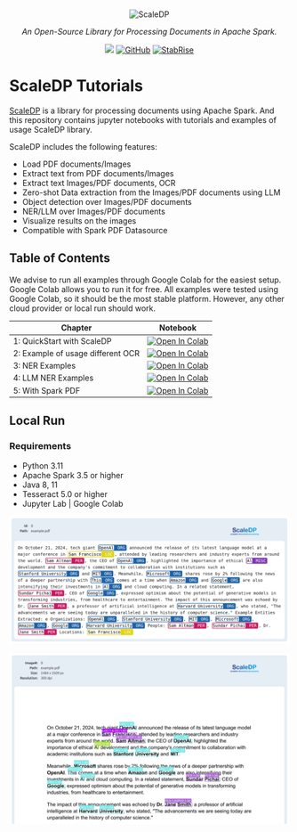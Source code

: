 <p align="center">
  <br/>
    <img alt="ScaleDP" src="https://stabrise.com/media/filer_public_thumbnails/filer_public/4a/7d/4a7d97c2-50d7-4b7a-9902-af2df9b574da/scaledplogo.png__1000x300_subsampling-2.webp" width="450" style="max-width: 100%;">
  <br/>
</p>

<p align="center">
    <i>An Open-Source Library for Processing Documents in Apache Spark.</i>
</p>

<p align="center">
    <a href="https://pypi.org/project/scaledp/" alt="Package on PyPI"><img src="https://img.shields.io/pypi/v/scaledp.svg" /></a>
    <a href="https://github.com/stabrise/spark-pdf/blob/main/LICENSE"><img alt="GitHub" src="https://img.shields.io/github/license/stabrise/spark-pdf.svg?color=blue"></a>
    <a href="https://stabrise.com"><img alt="StabRise" src="https://img.shields.io/badge/powered%20by-StabRise-orange.svg?style=flat&colorA=E1523D&colorB=007D8A"></a>
</p>


# ScaleDP Tutorials

[ScaleDP](https://github.com/StabRise/scaledp/) is a library for processing documents using Apache Spark.
And this repository contains jupyter notebooks with tutorials and examples of usage ScaleDP library.

ScaleDP includes the following features:

- Load PDF documents/Images
- Extract text from PDF documents/Images
- Extract text Images/PDF documents, OCR
- Zero-shot Data extraction from the Images/PDF documents using LLM
- Object detection over Images/PDF documents
- NER/LLM over Images/PDF documents 
- Visualize results on the images
- Compatible with Spark PDF Datasource

## Table of Contents

We advise to run all examples through Google Colab for the easiest setup. Google Colab allows you to run it for free. All examples were tested using Google Colab, so it should be the most stable platform. However, any other cloud provider or local run should work. 

| Chapter                           | Notebook                                                                                                                                                                           |
|-----------------------------------|------------------------------------------------------------------------------------------------------------------------------------------------------------------------------------|
| 1: QuickStart with ScaleDP        | [![Open In Colab](https://colab.research.google.com/assets/colab-badge.svg)](https://colab.research.google.com/github/StabRise/scaledp-tutorials/blob/master/1.QuickStart.ipynb)   |
| 2: Example of usage different OCR | [![Open In Colab](https://colab.research.google.com/assets/colab-badge.svg)](https://colab.research.google.com/github/StabRise/scaledp-tutorials/blob/master/2.Ocr.ipynb)          |
| 3: NER Examples                   | [![Open In Colab](https://colab.research.google.com/assets/colab-badge.svg)](https://colab.research.google.com/github/StabRise/scaledp-tutorials/blob/master/3.Ner.ipynb)          |
| 4: LLM NER Examples               | [![Open In Colab](https://colab.research.google.com/assets/colab-badge.svg)](https://colab.research.google.com/github/StabRise/scaledp-tutorials/blob/master/4.LLMNer.ipynb)       |
| 5: With Spark PDF                 | [![Open In Colab](https://colab.research.google.com/assets/colab-badge.svg)](https://colab.research.google.com/github/StabRise/scaledp-tutorials/blob/master/5.WithSparkPdf.ipynb) |

## Local Run

### Requirements

- Python 3.11
- Apache Spark 3.5 or higher
- Java 8, 11
- Tesseract 5.0 or higher
- Jupyter Lab | Google Colab

![](./images/ner_visualize.png)

![](./images/ner_visualize_1.png)


